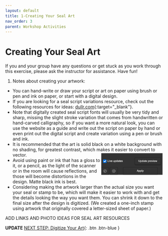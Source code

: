 ```yaml
---
layout: default
title: 1-Creating Your Seal Art
nav_order: 3
parent: Workshop Activities
---
```

# Creating Your Seal Art

If you and your group have any questions or get stuck as you work through this exercise, please ask the instructor for assistance.  Have fun!

1. Notes about creating your artwork:
- You can hand-write or draw your script or art on paper using brush or pen and ink on paper, or start with a digital design.
- If you are looking for a seal script variations resource, check out the following resources for ideas: [dullr.com](http://www.dullr.com){:target="_blank"}.
- Note that digitally created seal script fonts will usually be very tidy and sharp, missing the slight stroke variation that comes from handwritten or hand-carved calligraphy, so if you want a more natural look, you can use the website as a guide and write out the script on paper by hand or even print out the digital script and create variation using a pen or brush and ink.
- It is recommended that the art is solid black on a white background with no shading, for greatest contrast, which makes it easier to convert to vector. <img src="images/2.live_update.png" style="width:200px;float:right;" alt="">
- Avoid using paint or ink that has a gloss to it, or a pencil, as the light of the scanner or in the room will cause reflections, and those will become distortions in the design. Matte black ink is best.
- Considering making the artwork larger than the actual size you want your seal or stamp to be, which will make it easier to work with and get the details looking the way you want them. You can shrink it down to the final size after the design is digitized. (We created a one-inch stamp using artwork that originally covered a letter-sized sheet of paper.)

 ADD LINKS AND PHOTO IDEAS FOR SEAL ART RESOURCES                                                                                                                
                                                                                                                      
                                                                                                                      



**UPDATE**
[NEXT STEP: Digitize Your Art](digitize-art.html){: .btn .btn-blue }
